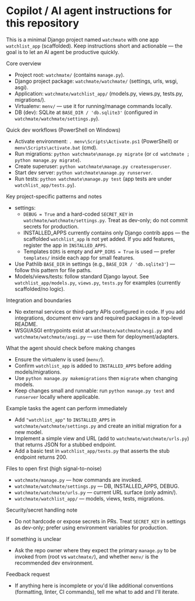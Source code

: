 # Copilot / AI agent instructions for this repository

This is a minimal Django project named `watchmate` with one app `watchlist_app` (scaffolded).
Keep instructions short and actionable — the goal is to let an AI agent be productive quickly.

Core overview
- Project root: `watchmate/` (contains `manage.py`).
- Django project package: `watchmate/watchmate/` (settings, urls, wsgi, asgi).
- Application: `watchmate/watchlist_app/` (models.py, views.py, tests.py, migrations/).
- Virtualenv: `menv/` — use it for running/manage commands locally.
- DB (dev): SQLite at `BASE_DIR / 'db.sqlite3'` (configured in `watchmate/watchmate/settings.py`).

Quick dev workflows (PowerShell on Windows)
- Activate environment: `.
  menv\Scripts\Activate.ps1` (PowerShell) or `menv\Scripts\activate.bat` (cmd).
- Run migrations: `python watchmate\manage.py migrate` (or `cd watchmate ; python manage.py migrate`).
- Create superuser: `python watchmate\manage.py createsuperuser`.
- Start dev server: `python watchmate\manage.py runserver`.
- Run tests: `python watchmate\manage.py test` (app tests are under `watchlist_app/tests.py`).

Key project-specific patterns and notes
- settings:
  - `DEBUG = True` and a hard-coded `SECRET_KEY` in `watchmate/watchmate/settings.py`. Treat as dev-only; do not commit secrets for production.
  - INSTALLED_APPS currently contains only Django contrib apps — the scaffolded `watchlist_app` is not yet added. If you add features, register the app in `INSTALLED_APPS`.
  - Templates `DIRS` is empty and `APP_DIRS = True` is used — prefer `templates/` inside each app for small features.
- Use Pathlib `BASE_DIR` in settings (e.g., `BASE_DIR / 'db.sqlite3'`) — follow this pattern for file paths.
- Models/views/tests: follow standard Django layout. See `watchlist_app/models.py`, `views.py`, `tests.py` for examples (currently scaffolded/no logic).

Integration and boundaries
- No external services or third-party APIs configured in code. If you add integrations, document env vars and required packages in a top-level README.
- WSGI/ASGI entrypoints exist at `watchmate/watchmate/wsgi.py` and `watchmate/watchmate/asgi.py` — use them for deployment/adapters.

What the agent should check before making changes
- Ensure the virtualenv is used (`menv/`).
- Confirm `watchlist_app` is added to `INSTALLED_APPS` before adding models/migrations.
- Use `python manage.py makemigrations` then `migrate` when changing models.
- Keep changes small and runnable: run `python manage.py test` and `runserver` locally where applicable.

Example tasks the agent can perform immediately
- Add `"watchlist_app"` to `INSTALLED_APPS` in `watchmate/watchmate/settings.py` and create an initial migration for a new model.
- Implement a simple view and URL (add to `watchmate/watchmate/urls.py`) that returns JSON for a stubbed endpoint.
- Add a basic test in `watchlist_app/tests.py` that asserts the stub endpoint returns 200.

Files to open first (high signal-to-noise)
- `watchmate/manage.py` — how commands are invoked.
- `watchmate/watchmate/settings.py` — DB, INSTALLED_APPS, DEBUG.
- `watchmate/watchmate/urls.py` — current URL surface (only admin/).
- `watchmate/watchlist_app/` — models, views, tests, migrations.

Security/secret handling note
- Do not hardcode or expose secrets in PRs. Treat `SECRET_KEY` in settings as dev-only; prefer using environment variables for production.

If something is unclear
- Ask the repo owner where they expect the primary `manage.py` to be invoked from (root vs `watchmate/`), and whether `menv/` is the recommended dev environment.

Feedback request
- If anything here is incomplete or you'd like additional conventions (formatting, linter, CI commands), tell me what to add and I'll iterate.
